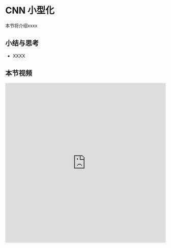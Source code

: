 <!--Copyright © XcodeHw 适用于[License](https://github.com/chenzomi12/AISystem)版权许可-->

# CNN 小型化

本节将介绍xxxx

## 小结与思考

- XXXX

## 本节视频

<html>
<iframe src="https://player.bilibili.com/player.html?bvid=BV1Y84y1b7xj&as_wide=1&high_quality=1&danmaku=0&t=30&autoplay=0" width="100%" height="500" scrolling="no" border="0" frameborder="no" framespacing="0" allowfullscreen="true"> </iframe>
</html>